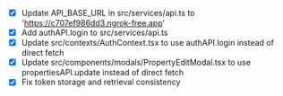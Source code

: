 - [x] Update API_BASE_URL in src/services/api.ts to 'https://c707ef986dd3.ngrok-free.app'
- [x] Add authAPI.login to src/services/api.ts
- [x] Update src/contexts/AuthContext.tsx to use authAPI.login instead of direct fetch
- [x] Update src/components/modals/PropertyEditModal.tsx to use propertiesAPI.update instead of direct fetch
- [x] Fix token storage and retrieval consistency
